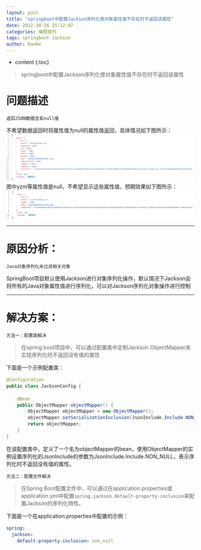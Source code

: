 ```yaml
---
layout: post
title: "springboot中配置Jackson序列化使对象属性值不存在时不返回该属性"
date: 2022-10-26 15:12:07
categories: 编程技巧
tags: springboot Jackson
author: NanKe
---
```


* content
{:toc}
>springboot中配置Jackson序列化使对象属性值不存在时不返回该属性



# 问题描述

`返回JSON数据含有null值`

不希望数据返回时将属性值为null的属性值返回，具体情况如下图所示：
![在这里插入图片描述](https://raw.githubusercontent.com/crazymen-nanke/image/master/note/202303181533063.png)
图中yzm等属性值是null，不希望显示这些属性值，预期效果如下图所示：
![在这里插入图片描述](https://raw.githubusercontent.com/crazymen-nanke/image/master/note/202303181533027.png)

---

# 原因分析：
`Java对象序列化未过滤相关对象`

SpringBoot项目默认使用Jackson进行对象序列化操作，默认情况下Jackson会将所有的Java对象属性值进行序列化，可以对Jackson序列化对象操作进行控制

---

# 解决方案：
`方法一：配置类解决`
>在spring boot项目中，可以通过配置类中定制Jackson ObjectMapper来实现序列化时不返回没有值的属性

下面是一个示例配置类：
```java
@Configuration
public class JacksonConfig {

    @Bean
    public ObjectMapper objectMapper() {
        ObjectMapper objectMapper = new ObjectMapper();
        objectMapper.setSerializationInclusion(JsonInclude.Include.NON_NULL);
        return objectMapper;
    }
}
```
在该配置类中，定义了一个名为objectMapper的bean，使用ObjectMapper的实例设置序列化的JsonInclude的参数为JsonInclude.Include.NON_NULL，表示序列化时不返回没有值的属性。 

`方法二：配置文件解决`
>在Spring Boot配置文件中，可以通过在application.properties或application.yml中配置`spring.jackson.default-property-inclusion`来配置Jackson的序列化特性。

下面是一个在application.properties中配置的示例：
```yml
spring:
  jackson:
    default-property-inclusion: non_null
```
